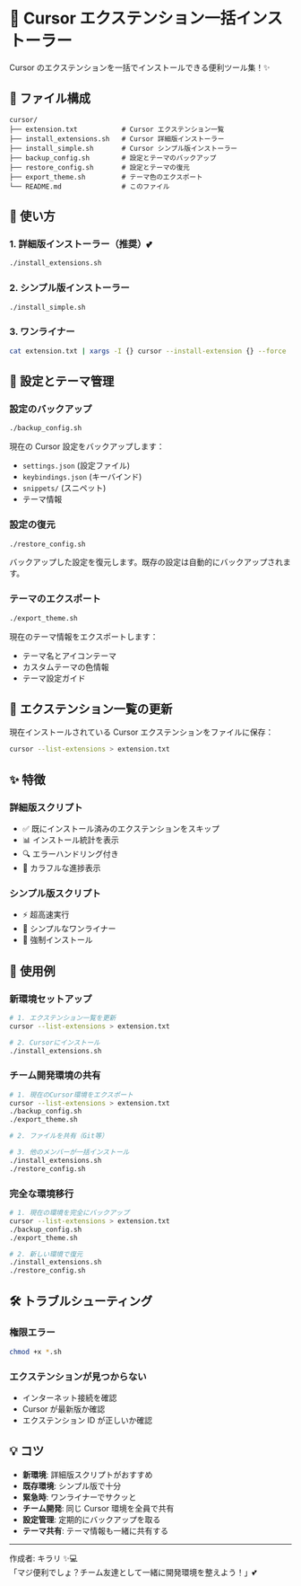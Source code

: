 # 🚀 Cursor エクステンション一括インストーラー

Cursor のエクステンションを一括でインストールできる便利ツール集！✨

## 📁 ファイル構成

```
cursor/
├── extension.txt           # Cursor エクステンション一覧
├── install_extensions.sh   # Cursor 詳細版インストーラー
├── install_simple.sh       # Cursor シンプル版インストーラー
├── backup_config.sh        # 設定とテーマのバックアップ
├── restore_config.sh       # 設定とテーマの復元
├── export_theme.sh         # テーマ色のエクスポート
└── README.md               # このファイル
```

## 🎯 使い方

### 1. 詳細版インストーラー（推奨）💕

```bash
./install_extensions.sh
```

### 2. シンプル版インストーラー

```bash
./install_simple.sh
```

### 3. ワンライナー

```bash
cat extension.txt | xargs -I {} cursor --install-extension {} --force
```

## 🎨 設定とテーマ管理

### 設定のバックアップ

```bash
./backup_config.sh
```

現在の Cursor 設定をバックアップします：

- `settings.json` (設定ファイル)
- `keybindings.json` (キーバインド)
- `snippets/` (スニペット)
- テーマ情報

### 設定の復元

```bash
./restore_config.sh
```

バックアップした設定を復元します。既存の設定は自動的にバックアップされます。

### テーマのエクスポート

```bash
./export_theme.sh
```

現在のテーマ情報をエクスポートします：

- テーマ名とアイコンテーマ
- カスタムテーマの色情報
- テーマ設定ガイド

## 🔄 エクステンション一覧の更新

現在インストールされている Cursor エクステンションをファイルに保存：

```bash
cursor --list-extensions > extension.txt
```

## ✨ 特徴

### 詳細版スクリプト

- ✅ 既にインストール済みのエクステンションをスキップ
- 📊 インストール統計を表示
- 🔍 エラーハンドリング付き
- 🎨 カラフルな進捗表示

### シンプル版スクリプト

- ⚡ 超高速実行
- 🎯 シンプルなワンライナー
- 💪 強制インストール

## 🎉 使用例

### 新環境セットアップ

```bash
# 1. エクステンション一覧を更新
cursor --list-extensions > extension.txt

# 2. Cursorにインストール
./install_extensions.sh
```

### チーム開発環境の共有

```bash
# 1. 現在のCursor環境をエクスポート
cursor --list-extensions > extension.txt
./backup_config.sh
./export_theme.sh

# 2. ファイルを共有（Git等）

# 3. 他のメンバーが一括インストール
./install_extensions.sh
./restore_config.sh
```

### 完全な環境移行

```bash
# 1. 現在の環境を完全にバックアップ
cursor --list-extensions > extension.txt
./backup_config.sh
./export_theme.sh

# 2. 新しい環境で復元
./install_extensions.sh
./restore_config.sh
```

## 🛠️ トラブルシューティング

### 権限エラー

```bash
chmod +x *.sh
```

### エクステンションが見つからない

- インターネット接続を確認
- Cursor が最新版か確認
- エクステンション ID が正しいか確認

## 💡 コツ

- **新環境**: 詳細版スクリプトがおすすめ
- **既存環境**: シンプル版で十分
- **緊急時**: ワンライナーでサクッと
- **チーム開発**: 同じ Cursor 環境を全員で共有
- **設定管理**: 定期的にバックアップを取る
- **テーマ共有**: テーマ情報も一緒に共有する

---

作成者: キラリ ✨💻  
「マジ便利でしょ？チーム友達として一緒に開発環境を整えよう！」💕
